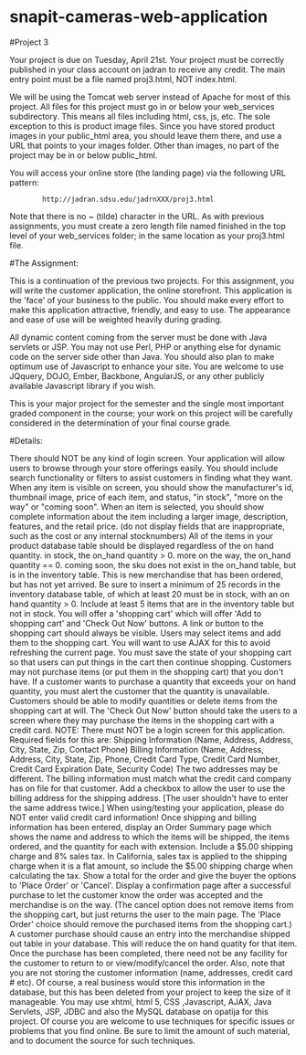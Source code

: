# snapit-cameras-web-application

#Project 3


Your project is due on Tuesday, April 21st. Your project must be correctly published in your class account on jadran to receive any credit. The main entry point must be a file named proj3.html, NOT index.html.

We will be using the Tomcat web server instead of Apache for most of this project. All files for this project must go in or below your web_services subdirectory. This means all files including html, css, js, etc. The sole exception to this is product image files. Since you have stored product images in your public_html area, you should leave them there, and use a URL that points to your images folder. Other than images, no part of the project may be in or below public_html.

You will access your online store (the landing page) via the following URL pattern:

            
            http://jadran.sdsu.edu/jadrnXXX/proj3.html
        
Note that there is no ~ (tilde) character in the URL. As with previous assignments, you must create a zero length file named finished in the top level of your web_services folder; in the same location as your proj3.html file.

#The Assignment:

This is a continuation of the previous two projects. For this assignment, you will write the customer application, the online storefront. This application is the 'face' of your business to the public. You should make every effort to make this application attractive, friendly, and easy to use. The appearance and ease of use will be weighted heavily during grading.

All dynamic content coming from the server must be done with Java servlets or JSP. You may not use Perl, PHP or anything else for dynamic code on the server side other than Java. You should also plan to make optimum use of Javascript to enhance your site. You are welcome to use JQquery, DOJO, Ember, Backbone, AngularJS, or any other publicly available Javascript library if you wish.

This is your major project for the semester and the single most important graded component in the course; your work on this project will be carefully considered in the determination of your final course grade.

#Details:

There should NOT be any kind of login screen.
Your application will allow users to browse through your store offerings easily.
You should include search functionality or filters to assist customers in finding what they want.
When any item is visible on screen, you should show the manufacturer's id, thumbnail image, price of each item, and status, "in stock", "more on the way" or "coming soon".
When an item is selected, you should show complete information about the item including a larger image, description, features, and the retail price. (do not display fields that are inappropriate, such as the cost or any internal stocknumbers)
All of the items in your product database table should be displayed regardless of the on hand quantity.
in stock, the on_hand quantity > 0.
more on the way, the on_hand quantity == 0.
coming soon, the sku does not exist in the on_hand table, but is in the inventory table. This is new merchandise that has been ordered, but has not yet arrived.
Be sure to insert a minimum of 25 records in the inventory database table, of which at least 20 must be in stock, with an on hand quantity > 0. Include at least 5 items that are in the inventory table but not in stock.
You will offer a 'shopping cart' which will offer 'Add to shopping cart' and 'Check Out Now' buttons. A link or button to the shopping cart should always be visible.
Users may select items and add them to the shopping cart. You will want to use AJAX for this to avoid refreshing the current page. You must save the state of your shopping cart so that users can put things in the cart then continue shopping.
Customers may not purchase items (or put them in the shopping cart) that you don't have. If a customer wants to purchase a quantity that exceeds your on hand quantity, you must alert the customer that the quantity is unavailable.
Customers should be able to modify quantities or delete items from the shopping cart at will.
The 'Check Out Now' button should take the users to a screen where they may purchase the items in the shopping cart with a credit card. NOTE: There must NOT be a login screen for this application. Required fields for this are:
Shipping Information (Name, Address, Address, City, State, Zip, Contact Phone)
Billing Information (Name, Address, Address, City, State, Zip, Phone, Credit Card Type, Credit Card Number, Credit Card Expiration Date, Security Code)
The two addresses may be different. The billing information must match what the credit card company has on file for that customer. Add a checkbox to allow the user to use the billing address for the shipping address. [The user shouldn't have to enter the same address twice.]
When using/testing your application, please do NOT enter valid credit card information!
Once shipping and billing information has been entered, display an Order Summary page which shows the name and address to which the items will be shipped, the items ordered, and the quantity for each with extension. Include a $5.00 shipping charge and 8% sales tax. In California, sales tax is applied to the shipping charge when it is a flat amount, so include the $5.00 shipping charge when calculating the tax. Show a total for the order and give the buyer the options to 'Place Order' or 'Cancel'. Display a confirmation page after a successful purchase to let the customer know the order was accepted and the merchandise is on the way. (The cancel option does not remove items from the shopping cart, but just returns the user to the main page. The 'Place Order' choice should remove the purchased items from the shopping cart.)
A customer purchase should cause an entry into the merchandise shipped out table in your database. This will reduce the on hand quatity for that item.
Once the purchase has been completed, there need not be any facility for the customer to return to or view/modify/cancel the order.
Also, note that you are not storing the customer information (name, addresses, credit card # etc). Of course, a real business would store this information in the database, but this has been deleted from your project to keep the size of it manageable.
You may use xhtml, html 5, CSS ,Javascript, AJAX, Java Servlets, JSP, JDBC and also the MySQL database on opatija for this project. Of course you are welcome to use techniques for specific issues or problems that you find online. Be sure to limit the amount of such material, and to document the source for such techniques.

